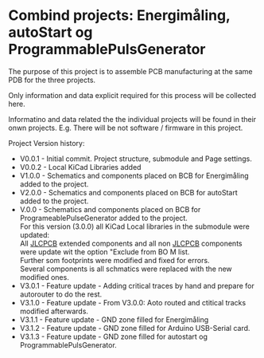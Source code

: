 # Combind projects: Energimåling, autoStart og ProgrammablePulsGenerator

The purpose of this project is to assemble PCB manufacturing at the same PDB for the three projects.

Only information and data explicit required for this process will be collected here.

Informatino and data related the the individual projects will be found in their onwn projects. E.g. There will be not software / firmware in this project.

Project Version history:
 * V0.0.1 - Initial commit. Project structure, submodule and Page settings.
 * V0.0.2 - Local KiCad Libraries added
 * V1.0.0 - Schematics and components placed on BCB for Energimåling added to the project.
 * V2.0.0 - Schematics and components placed on BCB for autoStart added to the project.
 * V.0.0 - Schematics and components placed on BCB for ProgrameablePulseGenerator added to the project.<br>
For this version (3.0.0) all KiCad Local libraries in the submodule were updated:<br>
All [JLCPCB](https://jlcpcb.com/) extended components and all non [JLCPCB](https://jlcpcb.com/) components were update wit the option "Exclude from BO M list.<br>
Further som footprints were modified and fixed for errors.<br>
Several components is all schmatics were replaced with the new modified ones.
 * V3.0.1 - Feature update - Adding critical traces by hand and prepare for autorouter to do the rest.
 * V3.1.0 - Feature update - From V3.0.0: Aoto routed and ctitical tracks modified afterwards.
 * V3.1.1 - Feature update - GND zone filled for Energimåling
 * V3.1.2 - Feature update - GND zone filled for Arduino USB-Serial card.
 * V3.1.3 - Feature update - GND zone filled for autostart og ProgrammablePulsGenerator.



 